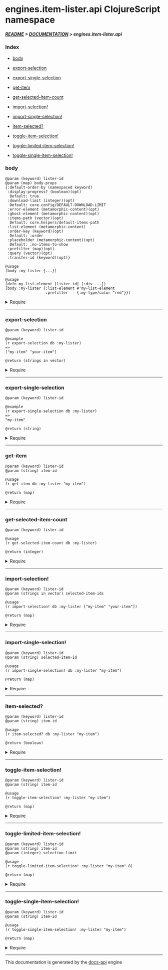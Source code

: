 
# engines.item-lister.api ClojureScript namespace

##### [README](../../../../README.md) > [DOCUMENTATION](../../../COVER.md) > engines.item-lister.api

### Index

- [body](#body)

- [export-selection](#export-selection)

- [export-single-selection](#export-single-selection)

- [get-item](#get-item)

- [get-selected-item-count](#get-selected-item-count)

- [import-selection!](#import-selection)

- [import-single-selection!](#import-single-selection)

- [item-selected?](#item-selected)

- [toggle-item-selection!](#toggle-item-selection)

- [toggle-limited-item-selection!](#toggle-limited-item-selection)

- [toggle-single-item-selection!](#toggle-single-item-selection)

### body

```
@param (keyword) lister-id
@param (map) body-props
{:default-order-by (namespaced keyword)
 :display-progress? (boolean)(opt)
  Default: true
 :download-limit (integer)(opt)
  Default: core.config/DEFAULT-DOWNLOAD-LIMIT
 :error-element (metamorphic-content)(opt)
 :ghost-element (metamorphic-content)(opt)
 :items-path (vector)(opt)
  Default: core.helpers/default-items-path
 :list-element (metamorphic-content)
 :order-key (keyword)(opt)
  Default: :order
 :placeholder (metamorphic-content)(opt)
  Default: :no-items-to-show
 :prefilter (map)(opt)
 :query (vector)(opt)
 :transfer-id (keyword)(opt)}
```

```
@usage
[body :my-lister {...}]
```

```
@usage
(defn my-list-element [lister-id] [:div ...])
[body :my-lister {:list-element #'my-list-element
                  :prefilter    {:my-type/color "red"}}]
```

<details>
<summary>Require</summary>

```
(ns my-namespace (:require [engines.item-lister.api :refer [body]]))

(engines.item-lister.api/body ...)
(body                         ...)
```

</details>

---

### export-selection

```
@param (keyword) lister-id
```

```
@example
(r export-selection db :my-lister)
=>
["my-item" "your-item"]
```

```
@return (strings in vector)
```

<details>
<summary>Require</summary>

```
(ns my-namespace (:require [engines.item-lister.api :refer [export-selection]]))

(engines.item-lister.api/export-selection ...)
(export-selection                         ...)
```

</details>

---

### export-single-selection

```
@param (keyword) lister-id
```

```
@example
(r export-single-selection db :my-lister)
=>
"my-item"
```

```
@return (string)
```

<details>
<summary>Require</summary>

```
(ns my-namespace (:require [engines.item-lister.api :refer [export-single-selection]]))

(engines.item-lister.api/export-single-selection ...)
(export-single-selection                         ...)
```

</details>

---

### get-item

```
@param (keyword) lister-id
@param (string) item-id
```

```
@usage
(r get-item db :my-lister "my-item")
```

```
@return (map)
```

<details>
<summary>Require</summary>

```
(ns my-namespace (:require [engines.item-lister.api :refer [get-item]]))

(engines.item-lister.api/get-item ...)
(get-item                         ...)
```

</details>

---

### get-selected-item-count

```
@param (keyword) lister-id
```

```
@usage
(r get-selected-item-count db :my-lister)
```

```
@return (integer)
```

<details>
<summary>Require</summary>

```
(ns my-namespace (:require [engines.item-lister.api :refer [get-selected-item-count]]))

(engines.item-lister.api/get-selected-item-count ...)
(get-selected-item-count                         ...)
```

</details>

---

### import-selection!

```
@param (keyword) lister-id
@param (strings in vector) selected-item-ids
```

```
@usage
(r import-selection! db :my-lister ["my-item" "your-item"])
```

```
@return (map)
```

<details>
<summary>Require</summary>

```
(ns my-namespace (:require [engines.item-lister.api :refer [import-selection!]]))

(engines.item-lister.api/import-selection! ...)
(import-selection!                         ...)
```

</details>

---

### import-single-selection!

```
@param (keyword) lister-id
@param (string) selected-item-id
```

```
@usage
(r import-single-selection! db :my-lister "my-item")
```

```
@return (map)
```

<details>
<summary>Require</summary>

```
(ns my-namespace (:require [engines.item-lister.api :refer [import-single-selection!]]))

(engines.item-lister.api/import-single-selection! ...)
(import-single-selection!                         ...)
```

</details>

---

### item-selected?

```
@param (keyword) lister-id
@param (string) item-id
```

```
@usage
(r item-selected? db :my-lister "my-item")
```

```
@return (boolean)
```

<details>
<summary>Require</summary>

```
(ns my-namespace (:require [engines.item-lister.api :refer [item-selected?]]))

(engines.item-lister.api/item-selected? ...)
(item-selected?                         ...)
```

</details>

---

### toggle-item-selection!

```
@param (keyword) lister-id
@param (string) item-id
```

```
@usage
(r toggle-item-selection! :my-lister "my-item")
```

```
@return (map)
```

<details>
<summary>Require</summary>

```
(ns my-namespace (:require [engines.item-lister.api :refer [toggle-item-selection!]]))

(engines.item-lister.api/toggle-item-selection! ...)
(toggle-item-selection!                         ...)
```

</details>

---

### toggle-limited-item-selection!

```
@param (keyword) lister-id
@param (string) item-id
@param (integer) selection-limit
```

```
@usage
(r toggle-limited-item-selection! :my-lister "my-item" 8)
```

```
@return (map)
```

<details>
<summary>Require</summary>

```
(ns my-namespace (:require [engines.item-lister.api :refer [toggle-limited-item-selection!]]))

(engines.item-lister.api/toggle-limited-item-selection! ...)
(toggle-limited-item-selection!                         ...)
```

</details>

---

### toggle-single-item-selection!

```
@param (keyword) lister-id
@param (string) item-id
```

```
@usage
(r toggle-single-item-selection! :my-lister "my-item")
```

```
@return (map)
```

<details>
<summary>Require</summary>

```
(ns my-namespace (:require [engines.item-lister.api :refer [toggle-single-item-selection!]]))

(engines.item-lister.api/toggle-single-item-selection! ...)
(toggle-single-item-selection!                         ...)
```

</details>

---

This documentation is generated by the [docs-api](https://github.com/bithandshake/docs-api) engine

